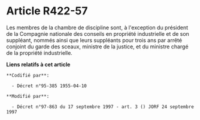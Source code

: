 # Article R422-57

Les membres de la chambre de discipline sont, à l'exception du président de la Compagnie nationale des conseils en propriété
industrielle et de son suppléant, nommés ainsi que leurs suppléants pour trois ans par arrêté conjoint du garde des sceaux,
ministre de la justice, et du ministre chargé de la propriété industrielle.

**Liens relatifs à cet article**

	**Codifié par**:

	  - Décret n°95-385 1955-04-10

	**Modifié par**:

	  - Décret n°97-863 du 17 septembre 1997 - art. 3 () JORF 24 septembre 1997
